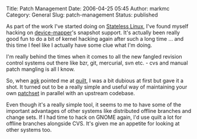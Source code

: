 Title: Patch Management
Date: 2006-04-25 05:45
Author: markmc
Category: General
Slug: patch-management
Status: published

As part of the work I've started doing on [Stateless
Linux](http://fedoraproject.org/wiki/StatelessLinux), I've found myself
hacking on [device-mapper](http://sources.redhat.com/dm/)'s snapshot
support. It's actually been really good fun to do a bit of kernel
hacking again after such a long time ... and this time I feel like I
actually have some clue what I'm doing.

I'm really behind the times when it comes to all the new fangled
revision control systems out there like bzr, git, mercurial, svn etc. -
cvs and manual patch mangling is all I know.

So, when [agk](http://www.kernel.org/pub/linux/kernel/people/agk)
pointed me at [quilt](http://savannah.nongnu.org/projects/quilt/), I was
a bit dubious at first but gave it a shot. It turned out to be a really
simple and useful way of maintaining your own
[patchset](http://www.gnome.org/~markmc/code/dm-patches/) in parallel
with an upstream codebase.

Even though it's a really simple tool, it seems to me to have some of
the important advantages of other systems like distributed offline
branches and change sets. If I had time to hack on GNOME again, I'd use
quilt a lot for offline branches alongside CVS. It's given me an
appetite for looking at other systems too.
